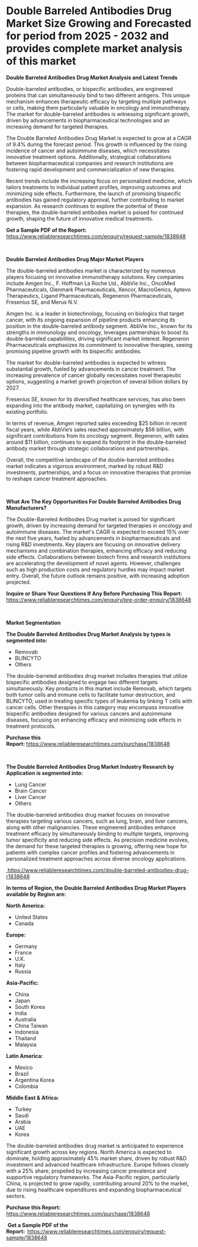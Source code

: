 <p><h1>Double Barreled Antibodies Drug Market Size Growing and Forecasted for period from 2025 - 2032 and provides complete market analysis of this market</h1></p><p><strong>Double Barreled Antibodies Drug Market Analysis and Latest Trends</strong></p>
<p><p>Double-barreled antibodies, or bispecific antibodies, are engineered proteins that can simultaneously bind to two different antigens. This unique mechanism enhances therapeutic efficacy by targeting multiple pathways or cells, making them particularly valuable in oncology and immunotherapy. The market for double-barreled antibodies is witnessing significant growth, driven by advancements in biopharmaceutical technologies and an increasing demand for targeted therapies.</p><p>The Double Barreled Antibodies Drug Market is expected to grow at a CAGR of 9.4% during the forecast period. This growth is influenced by the rising incidence of cancer and autoimmune diseases, which necessitates innovative treatment options. Additionally, strategical collaborations between biopharmaceutical companies and research institutions are fostering rapid development and commercialization of new therapies.</p><p>Recent trends include the increasing focus on personalized medicine, which tailors treatments to individual patient profiles, improving outcomes and minimizing side effects. Furthermore, the launch of promising bispecific antibodies has gained regulatory approval, further contributing to market expansion. As research continues to explore the potential of these therapies, the double-barreled antibodies market is poised for continued growth, shaping the future of innovative medical treatments.</p></p>
<p><strong>Get a Sample PDF of the Report:&nbsp;</strong> <a href="https://www.reliableresearchtimes.com/enquiry/request-sample/1838648?utm_campaign=3169&utm_medium=2&utm_source=Github&utm_content=ia&utm_term=19042025&utm_id=double-barreled-antibodies-drug">https://www.reliableresearchtimes.com/enquiry/request-sample/1838648</a></p>
<p>&nbsp;</p>
<p><strong>Double Barreled Antibodies Drug Major Market Players</strong></p>
<p><p>The double-barreled antibodies market is characterized by numerous players focusing on innovative immunotherapy solutions. Key companies include Amgen Inc., F. Hoffman La Roche Ltd., AbbVie Inc., OncoMed Pharmaceuticals, Glenmark Pharmaceuticals, Xencor, MacroGenics, Aptevo Therapeutics, Ligand Pharmaceuticals, Regeneron Pharmaceuticals, Fresenius SE, and Merus N.V. </p><p>Amgen Inc. is a leader in biotechnology, focusing on biologics that target cancer, with its ongoing expansion of pipeline products enhancing its position in the double-barreled antibody segment. AbbVie Inc., known for its strengths in immunology and oncology, leverages partnerships to boost its double-barreled capabilities, driving significant market interest. Regeneron Pharmaceuticals emphasizes its commitment to innovative therapies, seeing promising pipeline growth with its bispecific antibodies.</p><p>The market for double-barreled antibodies is expected to witness substantial growth, fueled by advancements in cancer treatment. The increasing prevalence of cancer globally necessitates novel therapeutic options, suggesting a market growth projection of several billion dollars by 2027.</p><p>Fresenius SE, known for its diversified healthcare services, has also been expanding into the antibody market, capitalizing on synergies with its existing portfolio.</p><p>In terms of revenue, Amgen reported sales exceeding $25 billion in recent fiscal years, while AbbVie’s sales reached approximately $56 billion, with significant contributions from its oncology segment. Regeneron, with sales around $11 billion, continues to expand its footprint in the double-barreled antibody market through strategic collaborations and partnerships.</p><p>Overall, the competitive landscape of the double-barreled antibodies market indicates a vigorous environment, marked by robust R&D investments, partnerships, and a focus on innovative therapies that promise to reshape cancer treatment approaches.</p></p>
<p>&nbsp;</p>
<p><strong>What Are The Key Opportunities For Double Barreled Antibodies Drug Manufacturers?</strong></p>
<p><p>The Double-Barreled Antibodies Drug market is poised for significant growth, driven by increasing demand for targeted therapies in oncology and autoimmune diseases. The market's CAGR is expected to exceed 15% over the next five years, fueled by advancements in biopharmaceuticals and rising R&D investments. Key players are focusing on innovative delivery mechanisms and combination therapies, enhancing efficacy and reducing side effects. Collaborations between biotech firms and research institutions are accelerating the development of novel agents. However, challenges such as high production costs and regulatory hurdles may impact market entry. Overall, the future outlook remains positive, with increasing adoption projected.</p></p>
<p><strong>Inquire or Share Your Questions If Any Before Purchasing This Report:</strong> <a href="https://www.reliableresearchtimes.com/enquiry/pre-order-enquiry/1838648?utm_campaign=3169&utm_medium=2&utm_source=Github&utm_content=ia&utm_term=19042025&utm_id=double-barreled-antibodies-drug">https://www.reliableresearchtimes.com/enquiry/pre-order-enquiry/1838648</a></p>
<p>&nbsp;</p>
<p><strong>Market Segmentation</strong></p>
<p><strong>The Double Barreled Antibodies Drug Market Analysis by types is segmented into:</strong></p>
<p><ul><li>Removab</li><li>BLINCYTO</li><li>Others</li></ul></p>
<p><p>The double-barreled antibodies drug market includes therapies that utilize bispecific antibodies designed to engage two different targets simultaneously. Key products in this market include Removab, which targets both tumor cells and immune cells to facilitate tumor destruction, and BLINCYTO, used in treating specific types of leukemia by linking T cells with cancer cells. Other therapies in this category may encompass innovative bispecific antibodies designed for various cancers and autoimmune diseases, focusing on enhancing efficacy and minimizing side effects in treatment protocols.</p></p>
<p><strong>Purchase this Report:&nbsp;</strong><a href="https://www.reliableresearchtimes.com/purchase/1838648?utm_campaign=3169&utm_medium=2&utm_source=Github&utm_content=ia&utm_term=19042025&utm_id=double-barreled-antibodies-drug">https://www.reliableresearchtimes.com/purchase/1838648</a></p>
<p>&nbsp;</p>
<p><strong>The Double Barreled Antibodies Drug Market Industry Research by Application is segmented into:</strong></p>
<p><ul><li>Lung Cancer</li><li>Brain Cancer</li><li>Liver Cancer</li><li>Others</li></ul></p>
<p><p>The double-barreled antibodies drug market focuses on innovative therapies targeting various cancers, such as lung, brain, and liver cancers, along with other malignancies. These engineered antibodies enhance treatment efficacy by simultaneously binding to multiple targets, improving tumor specificity and reducing side effects. As precision medicine evolves, the demand for these targeted therapies is growing, offering new hope for patients with complex cancer profiles and fostering advancements in personalized treatment approaches across diverse oncology applications.</p></p>
<p><a href="https://www.reliableresearchtimes.com/double-barreled-antibodies-drug-r1838648?utm_campaign=3169&utm_medium=2&utm_source=Github&utm_content=ia&utm_term=19042025&utm_id=double-barreled-antibodies-drug">&nbsp;https://www.reliableresearchtimes.com/double-barreled-antibodies-drug-r1838648</a></p>
<p><strong>In terms of Region, the Double Barreled Antibodies Drug Market Players available by Region are:</strong></p>
<p>
    <p> <strong> North America: </strong>
        <ul>
            <li>United States</li>
            <li>Canada</li>
        </ul>
        </p> 
    <p> <strong> Europe: </strong>
        <ul>
            <li>Germany</li>
            <li>France</li>
            <li>U.K.</li>
            <li>Italy</li>
            <li>Russia</li>
        </ul>
        </p> 
    <p> <strong> Asia-Pacific: </strong>
        <ul>
            <li>China</li>
            <li>Japan</li>
            <li>South Korea</li>
            <li>India</li>
            <li>Australia</li>
            <li>China Taiwan</li>
            <li>Indonesia</li>
            <li>Thailand</li>
            <li>Malaysia</li>
        </ul>
        </p> 
    <p> <strong> Latin America: </strong>
        <ul>
            <li>Mexico</li>
            <li>Brazil</li>
            <li>Argentina Korea</li>
            <li>Colombia</li>
        </ul>
        </p> 
    <p> <strong> Middle East & Africa: </strong>
        <ul>
            <li>Turkey</li>
            <li>Saudi</li>
            <li>Arabia</li>
            <li>UAE</li>
            <li>Korea</li>
        </ul>
    </p>
    </p>
<p><p>The double-barreled antibodies drug market is anticipated to experience significant growth across key regions. North America is expected to dominate, holding approximately 45% market share, driven by robust R&D investment and advanced healthcare infrastructure. Europe follows closely with a 25% share, propelled by increasing cancer prevalence and supportive regulatory frameworks. The Asia-Pacific region, particularly China, is projected to grow rapidly, contributing around 20% to the market, due to rising healthcare expenditures and expanding biopharmaceutical sectors.</p></p>
<p><strong>Purchase this Report: </strong><a href="https://www.reliableresearchtimes.com/purchase/1838648?utm_campaign=3169&utm_medium=2&utm_source=Github&utm_content=ia&utm_term=19042025&utm_id=double-barreled-antibodies-drug">https://www.reliableresearchtimes.com/purchase/1838648</a></p>
<p>&nbsp;<strong>Get a Sample PDF of the Report:&nbsp;&nbsp;</strong><a href="https://www.reliableresearchtimes.com/enquiry/request-sample/1838648?utm_campaign=3169&utm_medium=2&utm_source=Github&utm_content=ia&utm_term=19042025&utm_id=double-barreled-antibodies-drug">https://www.reliableresearchtimes.com/enquiry/request-sample/1838648</a></p>
<p><strong></strong></p>
<p><p></p><p></p><p></p></p>